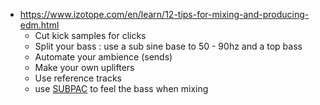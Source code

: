 - https://www.izotope.com/en/learn/12-tips-for-mixing-and-producing-edm.html
  - Cut kick samples for clicks
  - Split your bass : use a sub sine base to 50 - 90hz and a top bass
  - Automate your ambience (sends)
  - Make your own uplifters
  - Use reference tracks
  - use [SUBPAC](https://www.timmpi.com/fr/shop/subpac-fr/subpac-x1-l-votre-connexion-la-plus-profonde-a-la-musique-et-au-son/) to feel the bass when mixing

